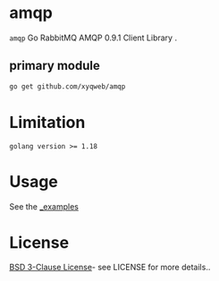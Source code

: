 # amqp

`amqp` Go RabbitMQ AMQP 0.9.1 Client Library .

## primary module

```bash
go get github.com/xyqweb/amqp
```

# Limitation

```
golang version >= 1.18
```
# Usage

See the [_examples](producer_consumer_test.go) 

# License

[BSD 3-Clause License](LICENSE)- see LICENSE for more details..
